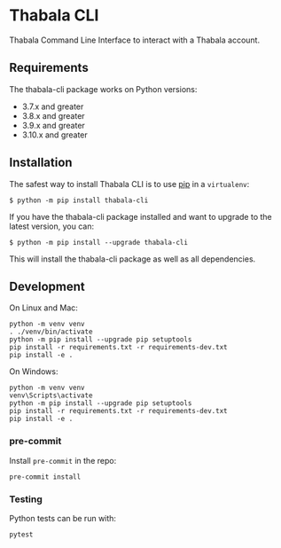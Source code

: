 # Thabala CLI

Thabala Command Line Interface to interact with a Thabala account.

## Requirements

The thabala-cli package works on Python versions:

-  3.7.x and greater
-  3.8.x and greater
-  3.9.x and greater
-  3.10.x and greater

## Installation

The safest way to install Thabala CLI is to use [pip](https://pip.pypa.io/en/stable/) in a `virtualenv`:
```
$ python -m pip install thabala-cli
```

If you have the thabala-cli package installed and want to upgrade to the latest version, you can:
```
$ python -m pip install --upgrade thabala-cli
```

This will install the thabala-cli package as well as all dependencies.

## Development

On Linux and Mac:
```
python -m venv venv
. ./venv/bin/activate
python -m pip install --upgrade pip setuptools
pip install -r requirements.txt -r requirements-dev.txt
pip install -e .
```

On Windows:
```
python -m venv venv
venv\Scripts\activate
python -m pip install --upgrade pip setuptools
pip install -r requirements.txt -r requirements-dev.txt
pip install -e .
```

### pre-commit

Install `pre-commit` in the repo:
```
pre-commit install
```

### Testing

Python tests can be run with:

```
pytest
```
